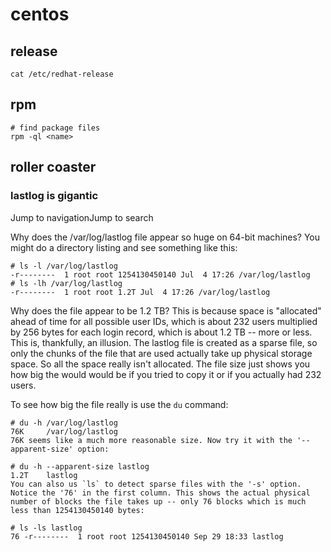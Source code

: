 # centos

## release

    cat /etc/redhat-release

## rpm

    # find package files
    rpm -ql <name>

## roller coaster

### lastlog is gigantic

Jump to navigationJump to search

Why does the /var/log/lastlog file appear so huge on 64-bit machines? You might do a directory listing and see something like this:

    # ls -l /var/log/lastlog
    -r--------  1 root root 1254130450140 Jul  4 17:26 /var/log/lastlog
    # ls -lh /var/log/lastlog
    -r--------  1 root root 1.2T Jul  4 17:26 /var/log/lastlog

Why does the file appear to be 1.2 TB? This is because space is "allocated" ahead of time for all possible user IDs, which is about 232 users multiplied by 256 bytes for each login record, which is about 1.2 TB -- more or less. This is, thankfully, an illusion. The lastlog file is created as a sparse file, so only the chunks of the file that are used actually take up physical storage space. So all the space really isn't allocated. The file size just shows you how big the would would be if you tried to copy it or if you actually had 232 users.

To see how big the file really is use the `du` command:

    # du -h /var/log/lastlog
    76K     /var/log/lastlog
    76K seems like a much more reasonable size. Now try it with the '--apparent-size' option:

    # du -h --apparent-size lastlog
    1.2T    lastlog
    You can also us `ls` to detect sparse files with the '-s' option. Notice the '76' in the first column. This shows the actual physical number of blocks the file takes up -- only 76 blocks which is much less than 1254130450140 bytes:

    # ls -ls lastlog
    76 -r--------  1 root root 1254130450140 Sep 29 18:33 lastlog

